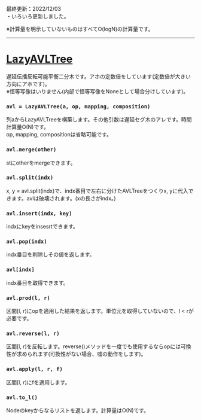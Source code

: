 最終更新：2022/12/03  
・いろいろ更新しました。

※計算量を明示していないものはすべてO(logN)の計算量です。

_____
# [LazyAVLTree](https://github.com/titanium-22/Library/blob/main/BST/AVLTree/LazyAVLTree.py)
遅延伝播反転可能平衡二分木です。アホの定数倍をしています(定数倍が大きい方向にアホです)。  
※恒等写像はいりません(内部で恒等写像をNoneとして場合分けしています)。

### ```avl = LazyAVLTree(a, op, mapping, composition)```
列aからLazyAVLTreeを構築します。その他引数は遅延セグ木のアレです。時間計算量O(N)です。  
op, mapping, compositionは省略可能です。

### ```avl.merge(other)```
stにotherをmergeできます。

### ```avl.split(indx)```
x, y = avl.split(indx)で、indx番目で左右に分けたAVLTreeをつくりx, yに代入できます。avlは破壊されます。(xの長さがindx。)

### ```avl.insert(indx, key)```
indxにkeyをinsesrtできます。

### ```avl.pop(indx)```
indx番目を削除しその値を返します。

### ```avl[indx]```
indx番目を取得できます。

### ```avl.prod(l, r)```
区間[l, r)にopを適用した結果を返します。単位元を取得していないので、l < rが必要です。

### ```avl.reverse(l, r)```
区間[l, r)を反転します。reverse()メソッドを一度でも使用するならopには可換性が求められます(可換性がない場合、嘘の動作をします)。

### ```avl.apply(l, r, f)```
区間[l, r)にfを適用します。

### ```avl.to_l()```
Nodeのkeyからなるリストを返します。計算量はO(N)です。
